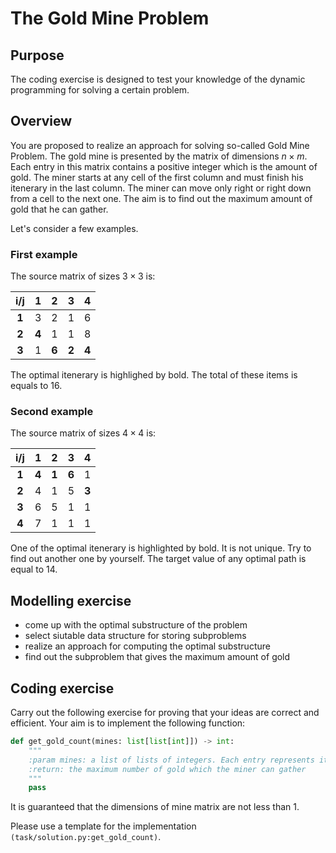 # The Gold Mine Problem

## Purpose
The coding exercise is designed to test your knowledge of the dynamic programming for solving
a certain problem. 

## Overview
You are proposed to realize an approach for solving so-called Gold Mine Problem. The gold mine is presented by the matrix of dimensions $n\times m$. Each entry in this matrix contains a positive integer which is the amount of gold. The miner starts at any cell of the first column and must finish his itenerary in the last column. 
The miner can move only right or right down from a cell to the next one. The aim is to find out the maximum amount of gold that he can gather. 

Let's consider a few examples.

### First example

The source matrix of sizes $3\times 3$ is:

|   i/j   |   1 |   2 |   3 |   4 |
|:-------:|:---:|:---:|:---:|:---:|
|  **1**  |   3 |  2  |  1  | 6   |
|  **2**  |   **4** |   1 |  1  |  8  |
|  **3**  |   1 |   **6** |   **2** |  **4**  |

The optimal itenerary is highlighed by bold. The total of these items is equals to 16.

### Second example

The source matrix of sizes $4\times 4$ is: 

|   i/j   |   1 |   2 |   3 |   4 |
|:-------:|:---:|:---:|:---:|:---:|
|  **1**  |   **4** |  **1**  |  **6**  | 1   |
|  **2**  |   4 |   1 |  5  |  **3**  |
|  **3**  |   6 |   5 |   1 |  1  |
|  **4**  |   7 |   1 |  1  |  1  |

One of the optimal itenerary is highlighted by bold. It is not unique. Try to find out another one by yourself.
The target value of any optimal path is equal to 14.

## Modelling exercise
- come up with the optimal substructure of the problem
- select siutable data structure for storing subproblems
- realize an approach for computing the optimal substructure
- find out the subproblem that gives the maximum amount of gold

## Coding exercise

Carry out the following exercise for proving that your ideas are correct and efficient.
Your aim is to implement the following function:

```python
def get_gold_count(mines: list[list[int]]) -> int:
    """
    :param mines: a list of lists of integers. Each entry represents itself the number of gold
    :return: the maximum number of gold which the miner can gather
    """
    pass
```

It is guaranteed that the dimensions of mine matrix are not less than 1.

Please use a template for the implementation `(task/solution.py:get_gold_count)`.
